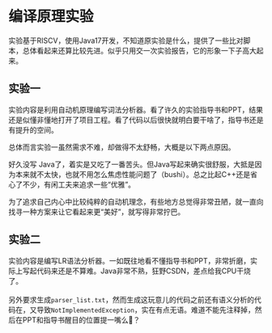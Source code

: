 # 编译原理实验
实验基于RISCV，使用Java17开发，不知道原实验是什么，提供了一些比对脚本，总体看起来还算比较先进。似乎只用交一次实验报告，它的形象一下子高大起来。

## 实验一
实验内容是利用自动机原理编写词法分析器。看了许久的实验指导书和PPT，结果还是似懂非懂地打开了项目工程。看了代码以后很快就明白要干啥了，指导书还是有提升的空间。

总体而言实验一虽然需求不难，却做得不太舒畅，大概是以下两点原因。

好久没写 Java了，着实是又吃了一番苦头。但Java写起来确实很舒服，大抵是因为本来就不太快，也就不用怎么焦虑性能问题了（bushi）。总之比起C++还是省心了不少，有闲工夫来追求一些“优雅”。

为了追求自己内心中比较纯粹的自动机理念，有些地方总觉得非常丑陋，就一直向找寻一种方案来让它看起来更“美好”，就写得非常拧巴。

## 实验二
实验内容是编写LR语法分析器。一如既往地看不懂指导书和PPT，非常折磨，实际上写起代码来还是不算难。Java非常不熟，狂野CSDN，差点给我CPU干烧了。<br><br>
另外要求生成`parser_list.txt`，然而生成这玩意儿的代码之前还有语义分析的代码在，又导致`NotImplementedException`，实在有点无语。难道不能先注释掉，然后在PPT和指导书醒目的位置提一嘴么:clown_face:？